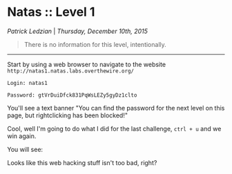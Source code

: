 __Natas :: Level 1__
================


_Patrick Ledzian_ | _Thursday, December 10th, 2015_ 


> There is no information for this level, intentionally.


----------


Start by using a web browser to navigate to the website `http://natas1.natas.labs.overthewire.org/`

```
Login: natas1

Password: gtVrDuiDfck831PqWsLEZy5gyDz1clto
```

You'll see a text banner "You can find the password for the next level on this page, but rightclicking has been blocked!"

Cool, well I'm going to do what I did for the last challenge, `ctrl + u` and we win again.

You will see:

<!--The password for natas2 is ZluruAthQk7Q2MqmDeTiUij2ZvWy2mBi -->

Looks like this web hacking stuff isn't too bad, right?

